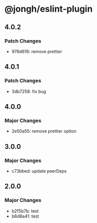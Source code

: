 # @jongh/eslint-plugin

## 4.0.2

### Patch Changes

- 976d619: remove prettier

## 4.0.1

### Patch Changes

- 3db7258: fix bug

## 4.0.0

### Major Changes

- 2e50a55: remove prettier option

## 3.0.0

### Major Changes

- c73bbed: update peerDeps

## 2.0.0

### Major Changes

- b2f5b7b: test
- b6d8a41: test
